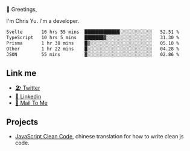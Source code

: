 👋 Greetings, 

I'm Chris Yu. I'm a developer. 


<!--START_SECTION:waka-->

```txt
Svelte       16 hrs 55 mins  █████████████░░░░░░░░░░░░   52.51 %
TypeScript   10 hrs 5 mins   ███████▓░░░░░░░░░░░░░░░░░   31.30 %
Prisma       1 hr 38 mins    █▒░░░░░░░░░░░░░░░░░░░░░░░   05.10 %
Other        1 hr 22 mins    █░░░░░░░░░░░░░░░░░░░░░░░░   04.28 %
JSON         55 mins         ▓░░░░░░░░░░░░░░░░░░░░░░░░   02.86 %
```

<!--END_SECTION:waka-->

## Link me

- [🏖️ Twitter](https://twitter.com/yuetong3yu)
- [🧳 Linkedin](https://www.linkedin.com/in/yuetong3yu)
- [📧 Mail To Me](mailto:yuetong3yu@gmail.com)


## Projects 

- [JavaScript Clean Code](https://js-clean-code-cn.vercel.app/), chinese translation for how to write clean js code.
